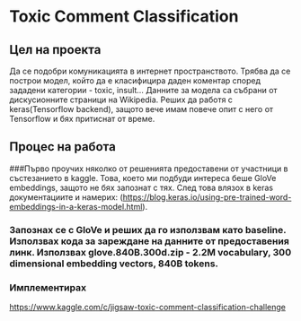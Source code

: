 # Toxic Comment Classification



## Цел на проекта


Да се подобри комуникацията в интернет пространството. Трябва да се построи модел, който да е класифицира даден коментар според зададени категории - toxic, insult… Данните за модела са събрани от дискусионните страници на Wikipedia. Реших да работя с keras(Tensorflow backend), защото вече имам повече опит с него от Tensorflow и бях притиснат от време.


## Процес на работа

###Първо проучих няколко от решенията предоставени от участници в състезанието в kaggle. Това, което ми подбуди интереса беше GloVe embeddings, защото не бях запознат с тях. След това влязох в keras документациите и намерих: (https://blog.keras.io/using-pre-trained-word-embeddings-in-a-keras-model.html).

### Запознах се с GloVe и реших да го използвам като baseline. Използвах кода за зареждане на данните от предоставения линк. Използвах glove.840B.300d.zip - 2.2M vocabulary, 300 dimensional embedding vectors, 840B tokens.


### Имплементирах 


https://www.kaggle.com/c/jigsaw-toxic-comment-classification-challenge



